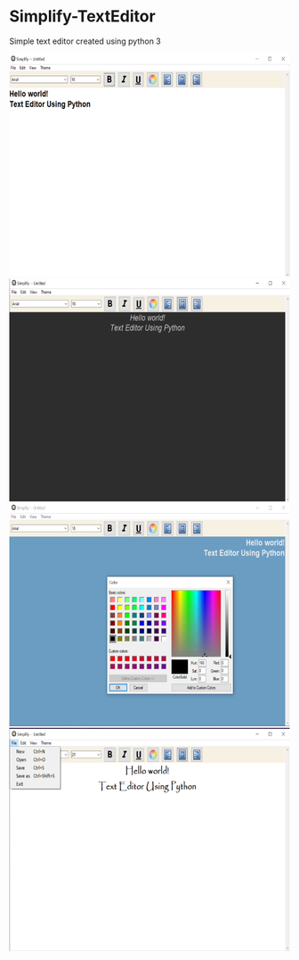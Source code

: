 # Simplify-TextEditor
Simple text editor created using python 3

<img src="https://github.com/ilyasdabholkar/Simplify-TextEditor/blob/master/images/Editor.PNG" alt="unable to load image" width=800 height=400/>

<img src="https://github.com/ilyasdabholkar/Simplify-TextEditor/blob/master/images/Dark-theme.PNG" alt="unable to load image" width=800 height=400/>

<img src="https://github.com/ilyasdabholkar/Simplify-TextEditor/blob/master/images/Blue-Theme.PNG" alt="unable to load image" width=800 height=400/>

<img src="https://github.com/ilyasdabholkar/Simplify-TextEditor/blob/master/images/screenshot.png" alt="unable to load image" width=800 height=400/>

